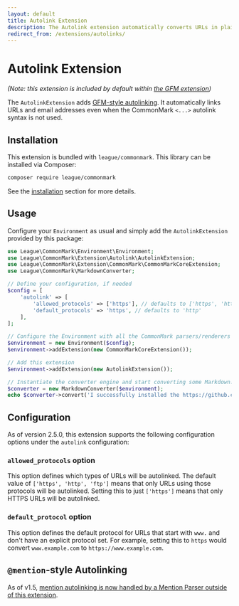```yaml
---
layout: default
title: Autolink Extension
description: The Autolink extension automatically converts URLs in plain text to clickable links
redirect_from: /extensions/autolinks/
---
```


# Autolink Extension

_(Note: this extension is included by default within [the GFM extension](/2.5/extensions/github-flavored-markdown/))_

The `AutolinkExtension` adds [GFM-style autolinking][link-gfm-spec-autolinking].  It automatically links URLs and email addresses even when the CommonMark `<...>` autolink syntax is not used.

## Installation

This extension is bundled with `league/commonmark`. This library can be installed via Composer:

```bash
composer require league/commonmark
```

See the [installation](/2.5/installation/) section for more details.

## Usage

Configure your `Environment` as usual and simply add the `AutolinkExtension` provided by this package:

```php
use League\CommonMark\Environment\Environment;
use League\CommonMark\Extension\Autolink\AutolinkExtension;
use League\CommonMark\Extension\CommonMark\CommonMarkCoreExtension;
use League\CommonMark\MarkdownConverter;

// Define your configuration, if needed
$config = [
    'autolink' => [
        'allowed_protocols' => ['https'], // defaults to ['https', 'http', 'ftp']
        'default_protocols' => 'https', // defaults to 'http'
    ],
];

// Configure the Environment with all the CommonMark parsers/renderers
$environment = new Environment($config);
$environment->addExtension(new CommonMarkCoreExtension());

// Add this extension
$environment->addExtension(new AutolinkExtension());

// Instantiate the converter engine and start converting some Markdown!
$converter = new MarkdownConverter($environment);
echo $converter->convert('I successfully installed the https://github.com/thephpleague/commonmark project with the Autolink extension!');
```

## Configuration

As of version 2.5.0, this extension supports the following configuration options under the `autolink` configuration:

### `allowed_protocols` option

This option defines which types of URLs will be autolinked. The default value of `['https', 'http', 'ftp']` means that only URLs using those protocols will be autolinked. Setting this to just `['https']` means that only HTTPS URLs will be autolinked.

### `default_protocol` option

This option defines the default protocol for URLs that start with `www.` and don't have an explicit protocol set. For example, setting this to `https` would convert `www.example.com` to `https://www.example.com`.

## `@mention`-style Autolinking

As of v1.5, [mention autolinking is now handled by a Mention Parser outside of this extension](/2.5/extensions/mentions/).

[link-gfm-spec-autolinking]: https://github.github.com/gfm/#autolinks-extension-
